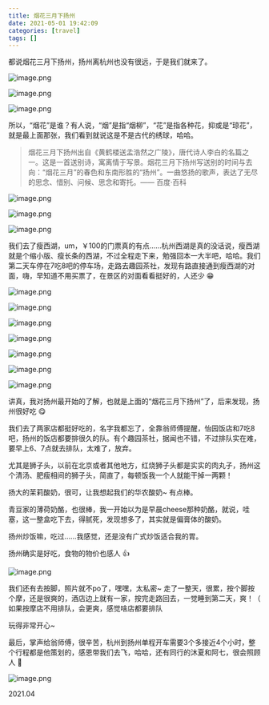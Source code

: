 ```yaml
---
title: 烟花三月下扬州
date: 2021-05-01 19:42:09
categories: [travel]
tags: []
---
```


都说烟花三月下扬州，扬州离杭州也没有很远，于是我们就来了。

![image.png](https://static.wuyuying.com/yangzhou/DSC_3544.jpg)

![image.png](https://static.wuyuying.com/yangzhou/DSC_3553.jpg)

![image.png](https://static.wuyuying.com/yangzhou/DSC_3555.jpg)

所以，“烟花”是谁？有人说，“烟”是指“烟柳”，“花”是指各种花，抑或是“琼花”，就是最上面那张，我们看到就说这是不是古代的绣球，哈哈。

> 烟花三月下扬州出自《黄鹤楼送孟浩然之广陵》，唐代诗人李白的名篇之一。这是一首送别诗，寓离情于写景。烟花三月下扬州写送别的时间与去向：“烟花三月”的春色和东南形胜的“扬州”。一曲悠扬的歌声，表达了无尽的思念、惜别、问候、思念和寄托。—— 百度·百科

![image.png](https://static.wuyuying.com/yangzhou/DSC_3600.jpg)

![image.png](https://static.wuyuying.com/yangzhou/DSC_3687.jpg)

![image.png](https://static.wuyuying.com/yangzhou/DSC_3590.jpg)


我们去了瘦西湖，um，￥100的门票真的有点……杭州西湖是真的没话说，瘦西湖就是个缩小版、瘦长条的西湖，不过全程走下来，勉强回本一大半吧，哈哈。我们第二天车停在7吃8吧的停车场，走路去趣园茶社，发现有路直接通到瘦西湖的对面，嗨，早知道不用买票了，在景区的对面看看挺好的，人还少 😁

![image.png](https://static.wuyuying.com/yangzhou/DSC_3603.jpg)

![image.png](https://static.wuyuying.com/yangzhou/DSC_3648.jpg)

![image.png](https://static.wuyuying.com/yangzhou/DSC_3569.jpg)

![image.png](https://static.wuyuying.com/yangzhou/DSC_3650.jpg)

![image.png](https://static.wuyuying.com/yangzhou/DSC_3681.jpg)

![image.png](https://static.wuyuying.com/yangzhou/DSC_3598.jpg)

![image.png](https://static.wuyuying.com/yangzhou/DSC_3689.jpg)

讲真，我对扬州最开始的了解，也就是上面的“烟花三月下扬州”了，后来发现，扬州很好吃 😋

我们去了两家店都挺好吃的，名字我都忘了，全靠翁师傅提醒，怡园饭店和7吃8吧，扬州的饭店都要排很久的队。有个趣园茶社，据闻也不错，不过排队实在难，要早上6、7点就去排队，太难了，放弃。

尤其是狮子头，以前在北京或者其他地方，红烧狮子头都是实实的肉丸子，扬州这个清汤、肥瘦相间的狮子头，简直了，每顿饭我一个人就能干掉一两颗！

扬大的茉莉酸奶，很可，让我想起我们的华农酸奶~ 有点棒。

青豆家的薄荷奶酪，也很棒，我一开始以为是早晨cheese那种奶酪，就说，哇塞，这一整盒吃下去，得腻死，发现想多了，其实就是偏膏体的酸奶。

扬州炒饭嘛，吃过……我感觉，还是没有广式炒饭适合我的胃。

扬州确实是好吃，食物的物价也感人 👍

![image.png](https://static.wuyuying.com/yangzhou/IMG_6137.JPG)

我们还有去按脚，照片就不po了，嘿嘿，太私密~ 走了一整天，很累，按个脚按个摩，还是很爽的，酒店边上就有一家，按完走路回去，一觉睡到第二天，爽！（ 如果按摩店不用排队，会更爽，感觉啥店都要排队

玩得非常开心~

最后，掌声给翁师傅，很辛苦，杭州到扬州单程开车需要3个多接近4个小时，整个行程都是他策划的，感恩带我们去飞，哈哈，还有同行的沐夏和阿七，很会照顾人 👏

![image.png](https://static.wuyuying.com/yangzhou/DSC_3631.jpg)

2021.04
